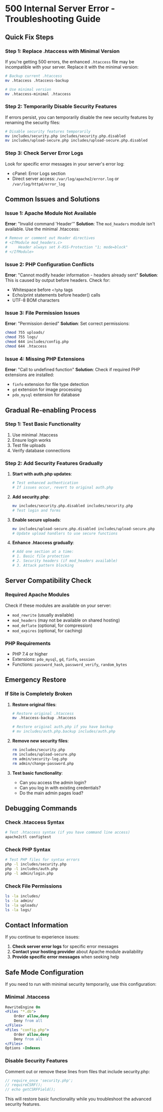 # 500 Internal Server Error - Troubleshooting Guide

## Quick Fix Steps

### Step 1: Replace .htaccess with Minimal Version
If you're getting 500 errors, the enhanced `.htaccess` file may be incompatible with your server. Replace it with the minimal version:

```bash
# Backup current .htaccess
mv .htaccess .htaccess-backup

# Use minimal version
mv .htaccess-minimal .htaccess
```

### Step 2: Temporarily Disable Security Features
If errors persist, you can temporarily disable the new security features by renaming the security files:

```bash
# Disable security features temporarily
mv includes/security.php includes/security.php.disabled
mv includes/upload-secure.php includes/upload-secure.php.disabled
```

### Step 3: Check Server Error Logs
Look for specific error messages in your server's error log:
- cPanel: Error Logs section
- Direct server access: `/var/log/apache2/error.log` or `/var/log/httpd/error_log`

## Common Issues and Solutions

### Issue 1: Apache Module Not Available
**Error**: "Invalid command 'Header'"
**Solution**: The `mod_headers` module isn't available. Use the minimal .htaccess:

```apache
# Remove or comment out Header directives
# <IfModule mod_headers.c>
#     Header always set X-XSS-Protection "1; mode=block"
# </IfModule>
```

### Issue 2: PHP Configuration Conflicts
**Error**: "Cannot modify header information - headers already sent"
**Solution**: This is caused by output before headers. Check for:
- Whitespace before `<?php` tags
- Echo/print statements before header() calls
- UTF-8 BOM characters

### Issue 3: File Permission Issues
**Error**: "Permission denied"
**Solution**: Set correct permissions:

```bash
chmod 755 uploads/
chmod 755 logs/
chmod 644 includes/config.php
chmod 644 .htaccess
```

### Issue 4: Missing PHP Extensions
**Error**: "Call to undefined function"
**Solution**: Check if required PHP extensions are installed:
- `finfo` extension for file type detection
- `gd` extension for image processing
- `pdo_mysql` extension for database

## Gradual Re-enabling Process

### Step 1: Test Basic Functionality
1. Use minimal .htaccess
2. Ensure login works
3. Test file uploads
4. Verify database connections

### Step 2: Add Security Features Gradually
1. **Start with auth.php updates**:
   ```bash
   # Test enhanced authentication
   # If issues occur, revert to original auth.php
   ```

2. **Add security.php**:
   ```bash
   mv includes/security.php.disabled includes/security.php
   # Test login and forms
   ```

3. **Enable secure uploads**:
   ```bash
   mv includes/upload-secure.php.disabled includes/upload-secure.php
   # Update upload handlers to use secure functions
   ```

4. **Enhance .htaccess gradually**:
   ```apache
   # Add one section at a time:
   # 1. Basic file protection
   # 2. Security headers (if mod_headers available)
   # 3. Attack pattern blocking
   ```

## Server Compatibility Check

### Required Apache Modules
Check if these modules are available on your server:
- `mod_rewrite` (usually available)
- `mod_headers` (may not be available on shared hosting)
- `mod_deflate` (optional, for compression)
- `mod_expires` (optional, for caching)

### PHP Requirements
- PHP 7.4 or higher
- Extensions: `pdo_mysql`, `gd`, `finfo`, `session`
- Functions: `password_hash`, `password_verify`, `random_bytes`

## Emergency Restore

### If Site is Completely Broken
1. **Restore original files**:
   ```bash
   # Restore original .htaccess
   mv .htaccess-backup .htaccess
   
   # Restore original auth.php if you have backup
   # mv includes/auth.php.backup includes/auth.php
   ```

2. **Remove new security files**:
   ```bash
   rm includes/security.php
   rm includes/upload-secure.php
   rm admin/security-log.php
   rm admin/change-password.php
   ```

3. **Test basic functionality**:
   - Can you access the admin login?
   - Can you log in with existing credentials?
   - Do the main admin pages load?

## Debugging Commands

### Check .htaccess Syntax
```bash
# Test .htaccess syntax (if you have command line access)
apache2ctl configtest
```

### Check PHP Syntax
```bash
# Test PHP files for syntax errors
php -l includes/security.php
php -l includes/auth.php
php -l admin/login.php
```

### Check File Permissions
```bash
ls -la includes/
ls -la admin/
ls -la uploads/
ls -la logs/
```

## Contact Information

If you continue to experience issues:
1. **Check server error logs** for specific error messages
2. **Contact your hosting provider** about Apache module availability
3. **Provide specific error messages** when seeking help

## Safe Mode Configuration

If you need to run with minimal security temporarily, use this configuration:

### Minimal .htaccess
```apache
RewriteEngine On
<Files "*.db">
    Order allow,deny
    Deny from all
</Files>
<Files "config.php">
    Order allow,deny
    Deny from all
</Files>
Options -Indexes
```

### Disable Security Features
Comment out or remove these lines from files that include security.php:
```php
// require_once 'security.php';
// requireCSRF();
// echo getCSRFField();
```

This will restore basic functionality while you troubleshoot the advanced security features.

